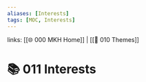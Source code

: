 ```yaml
---
aliases: [Interests]
tags: [MOC, Interests]
---
```

links: [[🌐 000 MKH Home]] | [[📖 010 Themes]] 

# 📚 011 Interests
